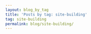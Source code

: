 ```yaml
---
layout: blog_by_tag
title: 'Posts by tag: site-building'
tag: site-building
permalink: blog/site-building/
---
```

